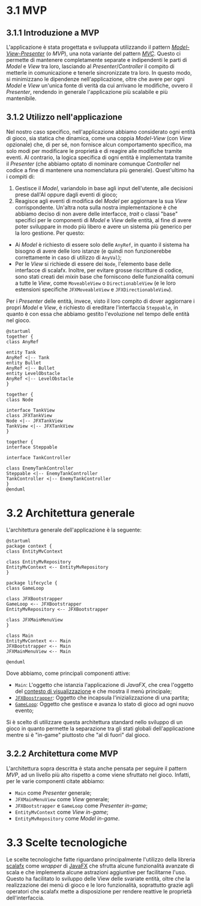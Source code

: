 # 3.1 MVP
## 3.1.1 Introduzione a MVP
L'applicazione è stata progettata e sviluppata utilizzando il pattern [*Model-View-Presenter*](https://en.wikipedia.org/wiki/Model%E2%80%93view%E2%80%93presenter) (o *MVP*), una nota variante del pattern [*MVC*](https://en.wikipedia.org/wiki/Model%E2%80%93view%E2%80%93controller).
Questo ci permette di mantenere completamente separate e indipendenti le parti di *Model* e *View* tra loro, lasciando al *Presenter*/*Controller* il compito di metterle in comunicazione e tenerle sincronizzate tra loro.
In questo modo, si minimizzano le dipendenze nell'applicazione, oltre che avere per ogni *Model* e *View* un'unica fonte di verità da cui arrivano le modifiche, ovvero il *Presenter*, rendendo in generale l'applicazione più scalabile e più mantenibile.
## 3.1.2 Utilizzo nell'applicazione
Nel nostro caso specifico, nell'applicazione abbiamo considerato ogni entità di gioco, sia statica che dinamica, come una coppia *Model-View* (con *View* opzionale) che, di per sé, non fornisce alcun comportamento specifico, ma solo modi per modificare le proprietà e di reagire alle modifiche tramite eventi.
Al contrario, la logica specifica di ogni entità è implementata tramite il *Presenter* (che abbiamo optato di nominare comunque *Controller* nel codice a fine di mantenere una nomenclatura più generale). Quest'ultimo ha i compiti di:
1. Gestisce il *Model*, variandolo in base agli input dell'utente, alle decisioni prese dall'AI oppure dagli eventi di gioco;
2. Reagisce agli eventi di modifica del *Model* per aggiornare la sua *View* corrispondente.
Un'altra nota sulla nostra implementazione è che abbiamo deciso di non avere delle interfacce, *trait* o classi "base" specifici per le componenti di *Model* e *View* delle entità, al fine di avere poter sviluppare in modo più libero e avere un sistema più generico per la loro gestione.
Per questo:
- Ai *Model* è richiesto di essere solo delle `AnyRef`, in quanto il sistema ha bisogno di avere delle loro istanze (e quindi non funzionerebbe correttamente in caso di utilizzo di `AnyVal`);
- Per le *View* si richiede di essere dei `Node`, l'elemento base delle interfacce di scalafx. Inoltre, per evitare grosse riscritture di codice, sono stati creati dei *mixin* base che forniscono delle funzionalità comuni a tutte le *View*, come `MoveableView` o `DirectionableView` (e le loro estensioni specifiche `JFXMoveableView` e `JFXDirectionableView`).

Per i *Presenter* delle entità, invece, visto il loro compito di dover aggiornare i propri *Model* e *View*, è richiesto di ereditare l'interfaccia `Steppable`, in quanto è con essa che abbiamo gestito l'evoluzione nel tempo delle entità nel gioco.
```plantuml
@startuml
together {
class AnyRef

entity Tank
AnyRef <|-- Tank
entity Bullet
AnyRef <|-- Bullet
entity LevelObstacle
AnyRef <|-- LevelObstacle
}

together {
class Node

interface TankView
class JFXTankView
Node <|-- JFXTankView
TankView <|-- JFXTankView
}

together {
interface Steppable

interface TankController

class EnemyTankController
Steppable <|-- EnemyTankController
TankController <|-- EnemyTankController
}
@enduml
```
# 3.2 Architettura generale
L'architettura generale dell'applicazione è la seguente:
```plantuml
@startuml
package context {
class EntityMvContext

class EntityMvRepository
EntityMvContext <-- EntityMvRepository
}

package lifecycle {
class GameLoop

class JFXBootstrapper
GameLoop <-- JFXBootstrapper
EntityMvRepository <-- JFXBootstrapper

class JFXMainMenuView
}

class Main
EntityMvContext <-- Main
JFXBootstrapper <-- Main
JFXMainMenuView <-- Main

@enduml
```
Dove abbiamo, come principali componenti attive:
- `Main`: L'oggetto che istanzia l'applicazione di *JavaFX*, che crea l'oggetto del [contesto di visualizzazione](4_Design_di_dettaglio.md#4%202%20Contesto%20di%20visualizzazione) e che mostra il menù principale;
- [`JFXBoostrapper`](4_Design_di_dettaglio.md#4%203%201%20Bootstrapper):  Oggetto che incapsula l'inizializzazione di una partita;
- [`GameLoop`](4_Design_di_dettaglio.md#4%203%202%20GameLoop): Oggetto che gestisce e avanza lo stato di gioco ad ogni nuovo evento;

Si è scelto di utilizzare questa architettura standard nello sviluppo di un gioco in quanto permette la separazione tra gli stati globali dell'applicazione mentre si è "in-game" piuttosto che "al di fuori" dal gioco.
## 3.2.2 Architettura come MVP
L'architettura sopra descritta è stata anche pensata per seguire il pattern *MVP*, ad un livello più alto rispetto a come viene sfruttato nel gioco.
Infatti, per le varie componenti citate abbiamo:
- `Main` come *Presenter* generale;
- `JFXMainMenuView` come *View* generale;
- `JFXBootstrapper` e `GameLoop` come *Presenter in-game*;
- `EntityMvContext` come *View in-game*;
- `EntityMvRepository` come *Model in-game*.
# 3.3 Scelte tecnologiche
Le scelte tecnologiche fatte riguardano principalmente l'utilizzo della libreria [scalafx](https://www.scalafx.org/) come *wrapper* di [JavaFX](https://openjfx.io/)  che sfrutta alcune funzionalità avanzate di scala e che implementa alcune astrazioni aggiuntive per facilitarne l'uso.
Questo ha facilitato lo sviluppo delle View delle svariate entità, oltre che la realizzazione dei menù di gioco e le loro funzionalità, soprattutto grazie agli operatori che scalafx mette a disposizione per rendere reattive le proprietà dell'interfaccia.